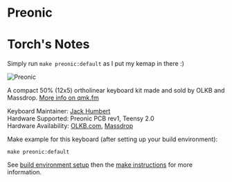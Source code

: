 Preonic
===

# Torch's Notes

Simply run `make preonic:default` as I put my kemap in there :)

![Preonic](http://i.imgur.com/EDWQbB0.jpg)

A compact 50% (12x5) ortholinear keyboard kit made and sold by OLKB and Massdrop. [More info on qmk.fm](http://qmk.fm/preonic/)

Keyboard Maintainer: [Jack Humbert](https://github.com/jackhumbert)  
Hardware Supported: Preonic PCB rev1, Teensy 2.0  
Hardware Availability: [OLKB.com](https://olkb.com/preonic/), [Massdrop](https://www.massdrop.com/buy/preonic-mechanical-keyboard?mode=guest_open)

Make example for this keyboard (after setting up your build environment):

    make preonic:default

See [build environment setup](https://docs.qmk.fm/build_environment_setup.html) then the [make instructions](https://docs.qmk.fm/make_instructions.html) for more information.
